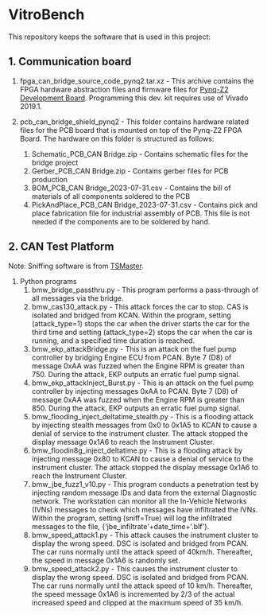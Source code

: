 # VitroBench

This repository keeps the software that is used in this project:

## 1. Communication board

1. fpga_can_bridge_source_code_pynq2.tar.xz - This archive contains the FPGA hardware abstraction files and firmware files for [Pynq-Z2 Development Board](http://www.pynq.io/board.html). Programming this dev. kit requires use of Vivado 2019.1.

2. pcb_can_bridge_shield_pynq2 - This folder contains hardware related files for the PCB board that is mounted on top of the Pynq-Z2 FPGA Board. The hardware on this folder is structured as follows:
   1. Schematic_PCB_CAN Bridge.zip - Contains schematic files for the bridge project
   2. Gerber_PCB_CAN Bridge.zip - Contains gerber files for PCB production
   3. BOM_PCB_CAN Bridge_2023-07-31.csv - Contains the bill of materials of all components soldered to the PCB
   4. PickAndPlace_PCB_CAN Bridge_2023-07-31.csv - Contains pick and place fabrication file for  industrial assembly of PCB. This file is not needed if the components are to be soldered by hand.

## 2. CAN Test Platform
​Note: Sniffing software is from [TSMaster](https://github.com/TOSUN-Shanghai/TSMaster).

1. Python programs
   1. bmw_bridge_passthru.py - This program performs a pass-through of all messages via the bridge.
   2. bmw_cas130_attack.py - This attack forces the car to stop. CAS is isolated and bridged from KCAN. Within the  program, setting (attack_type=1) stops the car when the driver starts the      car for the third time and setting (attack_type=2) stops the car when the  car is running, and a specified time duration is reached.
   3. bmw_ekp_attackBridge.py - This is an  attack on the fuel pump controller by bridging Engine ECU from PCAN. Byte  7 (D8) of message 0xAA was fuzzed when the Engine RPM is greater than  750. During the attack, EKP outputs an erratic fuel pump signal.
   4. bmw_ekp_attackInject_Burst.py - This is  an attack on the fuel pump controller by injecting messages 0xAA to PCAN.  Byte 7 (D8) of message 0xAA was fuzzed when the Engine RPM is greater than 850. During the attack, EKP outputs an erratic fuel pump signal.
   5. bmw_flooding_inject_deltatime_stealth.py - This is a flooding attack by injecting stealth messages from 0x0 to 0x1A5 to KCAN to cause a denial of service to the instrument cluster. The      attack stopped the display message 0x1A6 to reach the Instrument Cluster.
   6. bmw_floodin8g_inject_deltatime.py - This  is a flooding attack by injecting message 0x80 to KCAN to cause a denial of service to the instrument cluster. The attack stopped the display      message 0x1A6 to reach the Instrument Cluster.
   7. bmw_jbe_fuzz1_v10.py - This program  conducts a penetration test by injecting random message IDs and data from the external Diagnostic network. The workstation can monitor all the      In-Vehicle Networks (IVNs) messages to check which messages have      infiltrated the IVNs. Within the program, setting (sniff=True) will log the infiltrated messages to the file,      {'jbe_infiltrate'+date_time+'.blf'}.
   8. bmw_speed_attack1.py - This attack causes the instrument cluster to display the wrong speed. DSC is isolated and bridged from PCAN. The car runs normally until the attack speed of      40km/h. Thereafter, the speed in message 0x1A6 is randomly set.
   9. bmw_speed_attack2.py - This causes the instrument cluster to display the wrong speed. DSC is isolated and bridged from PCAN. The car runs normally until the attack speed of 10 km/h. Thereafter, the speed message 0x1A6 is incremented by 2/3 of the actual increased speed and clipped at the maximum speed of 35 km/h.
